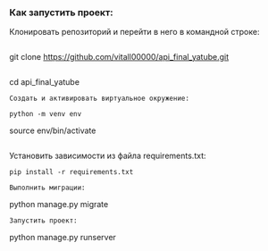 ### Как запустить проект: 

Клонировать репозиторий и перейти в него в командной строке: 
```

```
git clone https://github.com/vitall00000/api_final_yatube.git
```

```
cd api_final_yatube
``` 
Cоздать и активировать виртуальное окружение: 
```

```
python -m venv env
```
source env/bin/activate
```

```
Установить зависимости из файла requirements.txt:
```
pip install -r requirements.txt
```

```
Выполнить миграции:
```
python manage.py migrate
``` 
Запустить проект: 
```
python manage.py runserver
```